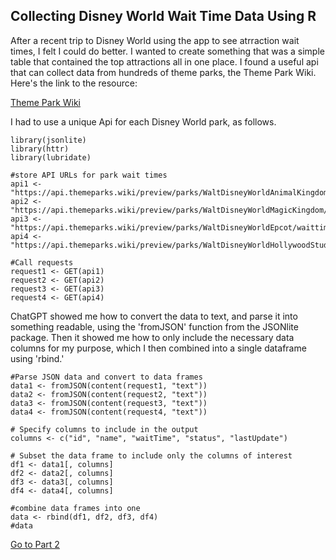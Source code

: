 ## Collecting Disney World Wait Time Data Using R

After a recent trip to Disney World using the app to see atrraction wait times, I felt I could do better. 
I wanted to create something that was a simple table that contained the top attractions all in one place. 
I found a useful api that can collect data from hundreds of theme parks, the Theme Park Wiki. 
Here's the link to the resource:

[Theme Park Wiki](https://api.themeparks.wiki/docs/preview/#/)

I had to use a unique Api for each Disney World park, as follows.

```{r}
library(jsonlite)
library(httr)
library(lubridate)

#store API URLs for park wait times
api1 <- "https://api.themeparks.wiki/preview/parks/WaltDisneyWorldAnimalKingdom/waittime"
api2 <- "https://api.themeparks.wiki/preview/parks/WaltDisneyWorldMagicKingdom/waittime"
api3 <- "https://api.themeparks.wiki/preview/parks/WaltDisneyWorldEpcot/waittime"
api4 <- "https://api.themeparks.wiki/preview/parks/WaltDisneyWorldHollywoodStudios/waittime"

#Call requests
request1 <- GET(api1)
request2 <- GET(api2)
request3 <- GET(api3)
request4 <- GET(api4)
```

ChatGPT showed me how to convert the data to text, and parse it into something readable,
using the 'fromJSON' function from the JSONlite package. Then it showed me how to only
include the necessary data columns for my purpose, which I then combined into a single
dataframe using 'rbind.'

```{r}
#Parse JSON data and convert to data frames
data1 <- fromJSON(content(request1, "text"))
data2 <- fromJSON(content(request2, "text"))
data3 <- fromJSON(content(request3, "text"))
data4 <- fromJSON(content(request4, "text"))

# Specify columns to include in the output
columns <- c("id", "name", "waitTime", "status", "lastUpdate")

# Subset the data frame to include only the columns of interest
df1 <- data1[, columns]
df2 <- data2[, columns]
df3 <- data3[, columns]
df4 <- data4[, columns]

#combine data frames into one
data <- rbind(df1, df2, df3, df4)
#data
```
[Go to Part 2](disneywait2)
